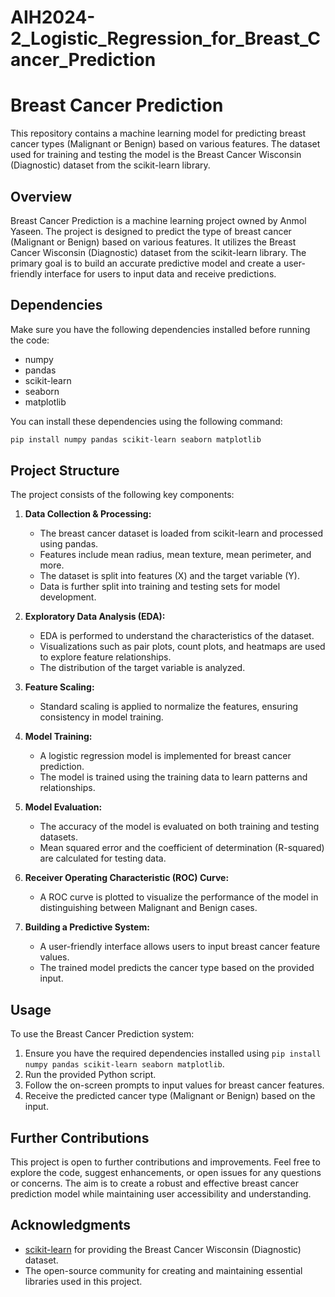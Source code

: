 # AIH2024-2_Logistic_Regression_for_Breast_Cancer_Prediction
# Breast Cancer Prediction

This repository contains a machine learning model for predicting breast cancer types (Malignant or Benign) based on various features. The dataset used for training and testing the model is the Breast Cancer Wisconsin (Diagnostic) dataset from the scikit-learn library.

## Overview

Breast Cancer Prediction is a machine learning project owned by Anmol Yaseen. The project is designed to predict the type of breast cancer (Malignant or Benign) based on various features. It utilizes the Breast Cancer Wisconsin (Diagnostic) dataset from the scikit-learn library. The primary goal is to build an accurate predictive model and create a user-friendly interface for users to input data and receive predictions.

## Dependencies

Make sure you have the following dependencies installed before running the code:

- numpy
- pandas
- scikit-learn
- seaborn
- matplotlib

You can install these dependencies using the following command:

```bash
pip install numpy pandas scikit-learn seaborn matplotlib
```

## Project Structure

The project consists of the following key components:

1. **Data Collection & Processing:**
   - The breast cancer dataset is loaded from scikit-learn and processed using pandas.
   - Features include mean radius, mean texture, mean perimeter, and more.
   - The dataset is split into features (X) and the target variable (Y).
   - Data is further split into training and testing sets for model development.

2. **Exploratory Data Analysis (EDA):**
   - EDA is performed to understand the characteristics of the dataset.
   - Visualizations such as pair plots, count plots, and heatmaps are used to explore feature relationships.
   - The distribution of the target variable is analyzed.

3. **Feature Scaling:**
   - Standard scaling is applied to normalize the features, ensuring consistency in model training.

4. **Model Training:**
   - A logistic regression model is implemented for breast cancer prediction.
   - The model is trained using the training data to learn patterns and relationships.

5. **Model Evaluation:**
   - The accuracy of the model is evaluated on both training and testing datasets.
   - Mean squared error and the coefficient of determination (R-squared) are calculated for testing data.

6. **Receiver Operating Characteristic (ROC) Curve:**
   - A ROC curve is plotted to visualize the performance of the model in distinguishing between Malignant and Benign cases.

7. **Building a Predictive System:**
   - A user-friendly interface allows users to input breast cancer feature values.
   - The trained model predicts the cancer type based on the provided input.

## Usage

To use the Breast Cancer Prediction system:

1. Ensure you have the required dependencies installed using `pip install numpy pandas scikit-learn seaborn matplotlib`.
2. Run the provided Python script.
3. Follow the on-screen prompts to input values for breast cancer features.
4. Receive the predicted cancer type (Malignant or Benign) based on the input.

## Further Contributions

This project is open to further contributions and improvements. Feel free to explore the code, suggest enhancements, or open issues for any questions or concerns. The aim is to create a robust and effective breast cancer prediction model while maintaining user accessibility and understanding.

## Acknowledgments

- [scikit-learn](https://scikit-learn.org/stable/) for providing the Breast Cancer Wisconsin (Diagnostic) dataset.
- The open-source community for creating and maintaining essential libraries used in this project.
